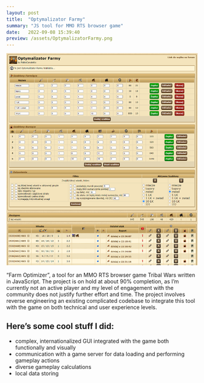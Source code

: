 ```yaml
---
layout: post
title:  "Optymalizator Farmy"
summary: "JS tool for MMO RTS browser game"
date:   2022-09-08 15:39:40
preview: /assets/OptymalizatorFarmy.png
---
```


![Picture 1](/assets/OptymalizatorFarmy_Full.png)

“Farm Optimizer”, a tool for an MMO RTS browser game Tribal Wars written in JavaScript. The project is on hold at about 90% completion, as I’m currently not an active player and my level of engagement with the community does not justify further effort and time. The project involves reverse engineering an existing complicated codebase to integrate this tool with the game on both technical and user experience levels.

## Here’s some cool stuff I did:

-	complex, internationalized GUI integrated with the game both functionally and visually
- communication with a game server for data loading and performing gameplay actions 
- diverse gameplay calculations
- local data storing

